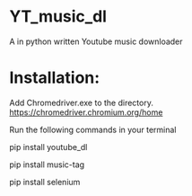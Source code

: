 
# YT_music_dl

A in python written Youtube music downloader

# Installation:

Add Chromedriver.exe to the directory.
https://chromedriver.chromium.org/home

Run the following commands in your terminal

pip install youtube_dl

pip install music-tag

pip install selenium
